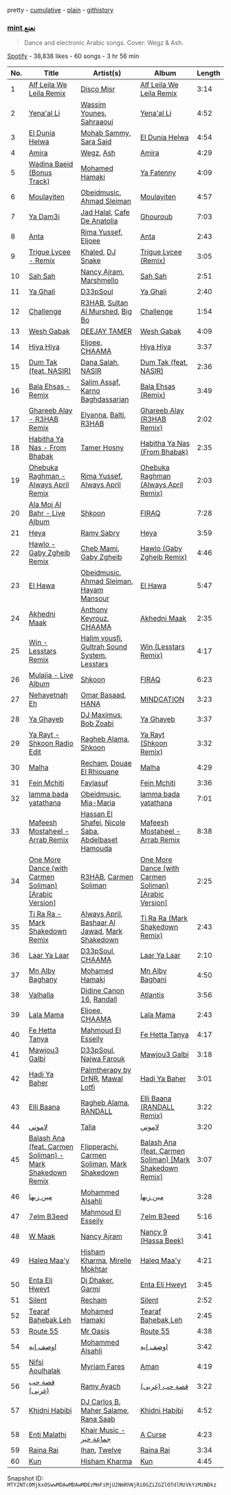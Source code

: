 pretty - [cumulative](/playlists/cumulative/37i9dQZF1DX4rmnjMBxfCv.md) - [plain](/playlists/plain/37i9dQZF1DX4rmnjMBxfCv) - [githistory](https://github.githistory.xyz/mackorone/spotify-playlist-archive/blob/main/playlists/plain/37i9dQZF1DX4rmnjMBxfCv)

### [mint نعنع](https://open.spotify.com/playlist/37i9dQZF1DX4rmnjMBxfCv)

> Dance and electronic Arabic songs\. Cover: Wegz & Ash.

[Spotify](https://open.spotify.com/user/spotify) - 38,838 likes - 60 songs - 3 hr 56 min

| No. | Title | Artist(s) | Album | Length |
|---|---|---|---|---|
| 1 | [Alf Leila We Leila Remix](https://open.spotify.com/track/01rqnaEjqaP6luRtxdcaz9) | [Disco Misr](https://open.spotify.com/artist/1HIaYLpcp8yyYRSQFP7vIi) | [Alf Leila We Leila Remix](https://open.spotify.com/album/2FhrWtDmN4u5dLJrrK34mJ) | 3:14 |
| 2 | [Yena'al Li](https://open.spotify.com/track/5HhdXBRK4cI9mVO6Y9G4WT) | [Wassim Younes](https://open.spotify.com/artist/32zfLHQZue9cXu7KF3L8pn), [Sahraaoui](https://open.spotify.com/artist/2dTsEuAzvCDqcUVeOt6yff) | [Yena'al Li](https://open.spotify.com/album/03q6CZrTFtaSAUDi1xdRhs) | 4:52 |
| 3 | [El Dunia Helwa](https://open.spotify.com/track/5mVB0eKgO2b6W8JNEKd8si) | [Mohab Sammy](https://open.spotify.com/artist/223p44YDBTVmvgi2NeHC5j), [Sara Said](https://open.spotify.com/artist/5qgwGFlPCxO4jCEKID6SIE) | [El Dunia Helwa](https://open.spotify.com/album/4DE07uisXHQ7416FuSEAUw) | 4:54 |
| 4 | [Amira](https://open.spotify.com/track/2BHxg3zP8IdRvvWPVavzqB) | [Wegz](https://open.spotify.com/artist/4BKC2HOGEqtYz2Xbgp9N1q), [Ash](https://open.spotify.com/artist/4nkuNzBcYGlNmAqFWbHLqS) | [Amira](https://open.spotify.com/album/1VVZMKjwVA9hvPZcaCepOS) | 4:29 |
| 5 | [Wadina Baeid \(Bonus Track\)](https://open.spotify.com/track/16FIBzbTBwPvO35SFTG4ql) | [Mohamed Hamaki](https://open.spotify.com/artist/6bb9VI1PpPTEmdgcgjTppX) | [Ya Fatenny](https://open.spotify.com/album/4c7UeqkDVT5AZI3hN7oitj) | 4:09 |
| 6 | [Moulayiten](https://open.spotify.com/track/4rPNmktCst6tR92stbrrBR) | [Obeidmusic](https://open.spotify.com/artist/3kW6Vte9jUSL600uy9qsks), [Ahmad Sleiman](https://open.spotify.com/artist/2apfH39lJSec2ItcHaIvzr) | [Moulayiten](https://open.spotify.com/album/38Y1doCUrlX33QLXMkBtCa) | 4:57 |
| 7 | [Ya Dam3i](https://open.spotify.com/track/6sjje7260A90a9bOR6EbYG) | [Jad Halal](https://open.spotify.com/artist/1aIWC7EGIcWotOZ8LNHH9j), [Cafe De Anatolia](https://open.spotify.com/artist/2sSSGlRMfz4ZEcw4rw0m0v) | [Ghouroub](https://open.spotify.com/album/0lgaPIausGrjLHeuY6Dz8V) | 7:03 |
| 8 | [Anta](https://open.spotify.com/track/3SaJambg6zRQ6MWf2pOAC9) | [Rima Yussef](https://open.spotify.com/artist/44AnhJxSH9AE3b6KpO5rZl), [Eljoee](https://open.spotify.com/artist/0Lgc9epqyn4wYEGm8fiaS7) | [Anta](https://open.spotify.com/album/4vPYDw5xJNhJwqFDDJXyfY) | 2:43 |
| 9 | [Trigue Lycee \- Remix](https://open.spotify.com/track/2xQlFQeMuiyOEP3hNaAyfG) | [Khaled](https://open.spotify.com/artist/28ztjHIXceRRntmTUfnmUX), [DJ Snake](https://open.spotify.com/artist/540vIaP2JwjQb9dm3aArA4) | [Trigue Lycee \(Remix\)](https://open.spotify.com/album/2ef5UugVMcYIGQCfLqk9cd) | 3:05 |
| 10 | [Sah Sah](https://open.spotify.com/track/2O6kwqT9Hb38PhHwbCNfOh) | [Nancy Ajram](https://open.spotify.com/artist/0LnHdW6HMPoOlNdhG3DHjE), [Marshmello](https://open.spotify.com/artist/64KEffDW9EtZ1y2vBYgq8T) | [Sah Sah](https://open.spotify.com/album/1vMwkK7I0UWAyTHngnXvuU) | 2:51 |
| 11 | [Ya Ghali](https://open.spotify.com/track/2E2CLOBLGokt6RKbhhIeCn) | [D33pSoul](https://open.spotify.com/artist/2HZLJwBLZN8etpz2ZvHqlL) | [Ya Ghali](https://open.spotify.com/album/4sYmsgBNSQrOXjV4GqmbHE) | 2:40 |
| 12 | [Challenge](https://open.spotify.com/track/3VuaItBnwM73RM50sfZtoS) | [R3HAB](https://open.spotify.com/artist/6cEuCEZu7PAE9ZSzLLc2oQ), [Sultan Al Murshed](https://open.spotify.com/artist/6miZ4J6pxMnkJkrjOLeGeU), [Big Bo](https://open.spotify.com/artist/1BOoFYzb3TDB9BWP8IPmf0) | [Challenge](https://open.spotify.com/album/0i3VC4YjBAhSYFoP7KcPtL) | 1:54 |
| 13 | [Wesh Gabak](https://open.spotify.com/track/7sRWrhHBNDpUyPsjApWqYF) | [DEEJAY TAMER](https://open.spotify.com/artist/4NhgtxJKalwNrFHNGmOUeh) | [Wesh Gabak](https://open.spotify.com/album/1XqsRHBc8YU3Ix5jsvBXWK) | 4:09 |
| 14 | [Hiya Hiya](https://open.spotify.com/track/24vfdXHFUYbUisMutVNjDQ) | [Eljoee](https://open.spotify.com/artist/0Lgc9epqyn4wYEGm8fiaS7), [CHAAMA](https://open.spotify.com/artist/5qwjinowvQNDqyspseSofL) | [Hiya Hiya](https://open.spotify.com/album/4huoXKTPj0UF1x3GchIe0H) | 3:37 |
| 15 | [Dum Tak \(feat\. NASIR\)](https://open.spotify.com/track/524qzN14VG2CCqVgDIiwNA) | [Dana Salah](https://open.spotify.com/artist/7nQVHZnQGjMyc1HSOQW7GZ), [NASIR](https://open.spotify.com/artist/6lNVdJnv3L8A8BsYnfaTD4) | [Dum Tak \(feat\. NASIR\)](https://open.spotify.com/album/12pFrjNH8z7zdZJopRksgy) | 2:36 |
| 16 | [Bala Ehsas \- Remix](https://open.spotify.com/track/7tfqN79YOCofQUGKvdK6gj) | [Salim Assaf](https://open.spotify.com/artist/3D2w7u9CQ0dfJ3xi9Y86Df), [Karno Baghdassarian](https://open.spotify.com/artist/0oOTVy8P8M01l6Pyg4Oz5v) | [Bala Ehsas \(Remix\)](https://open.spotify.com/album/7E6xelo6R9ccoBJguBMwPf) | 3:49 |
| 17 | [Ghareeb Alay \- R3HAB Remix](https://open.spotify.com/track/1U2BAJq4kvET6pN9gZnOvv) | [Elyanna](https://open.spotify.com/artist/0jIWKlfmD4Ew7HeVVrq03g), [Balti](https://open.spotify.com/artist/4cgw3nEf6uOQ2NqHwSXErR), [R3HAB](https://open.spotify.com/artist/6cEuCEZu7PAE9ZSzLLc2oQ) | [Ghareeb Alay \(R3HAB Remix\)](https://open.spotify.com/album/78zVdyVqcYzpQNQWBWVjQv) | 2:02 |
| 18 | [Habitha Ya Nas \- From Bhabak](https://open.spotify.com/track/2SeSRjNj2SJF7Ieo8Q1vnj) | [Tamer Hosny](https://open.spotify.com/artist/4cGfgRmpFc9zgZMfuSXhqy) | [Habitha Ya Nas \(From Bhabak\)](https://open.spotify.com/album/6Bhai5TfTSq9hX4SyHSvGS) | 2:35 |
| 19 | [Ohebuka Raghman \- Always April Remix](https://open.spotify.com/track/6TMz1cbXzWFk5WA9oKwNQl) | [Rima Yussef](https://open.spotify.com/artist/44AnhJxSH9AE3b6KpO5rZl), [Always April](https://open.spotify.com/artist/2H7GNVWI7E2oOMkLGUoRsM) | [Ohebuka Raghman \(Always April Remix\)](https://open.spotify.com/album/2Jy7QVorfZVcjvNXHVMGNo) | 2:03 |
| 20 | [Ala Moj Al Bahr \- Live Album](https://open.spotify.com/track/3rA7tw0opq9qK1NNh2BwaA) | [Shkoon](https://open.spotify.com/artist/3CdsJ9u53uPu3dScKypLVv) | [FIRAQ](https://open.spotify.com/album/0P0KdpLLjNuUNcHKy1aWfV) | 7:28 |
| 21 | [Heya](https://open.spotify.com/track/1FRiynLmE6uEsDayYZflEU) | [Ramy Sabry](https://open.spotify.com/artist/5LtHZB7vU02HtNoOzNcVhc) | [Heya](https://open.spotify.com/album/24O4GnTk1ns6Ok5g2fwv2v) | 3:59 |
| 22 | [Hawlo \- Gaby Zgheib Remix](https://open.spotify.com/track/74cyl9q0lrXuySioeD10kB) | [Cheb Mami](https://open.spotify.com/artist/6vZXamchcIOKzC1c3Elp4J), [Gaby Zgheib](https://open.spotify.com/artist/2tAVxjSZZ5b5d1k360AWJr) | [Hawlo \(Gaby Zgheib Remix\)](https://open.spotify.com/album/4WKR4H1V39EMpgRaT6kzU0) | 4:46 |
| 23 | [El Hawa](https://open.spotify.com/track/6T7WDZFKTZVGxZyRMBZ4AR) | [Obeidmusic](https://open.spotify.com/artist/3kW6Vte9jUSL600uy9qsks), [Ahmad Sleiman](https://open.spotify.com/artist/2apfH39lJSec2ItcHaIvzr), [Hayam Mansour](https://open.spotify.com/artist/0bJAPM1kJipyhjcDcth6D6) | [El Hawa](https://open.spotify.com/album/5AflaEuukgyI5tzO8ciA9T) | 5:47 |
| 24 | [Akhedni Maak](https://open.spotify.com/track/1Z08bNXzoSDyzyIp8Sf3Pj) | [Anthony Keyrouz](https://open.spotify.com/artist/0y4czH6DnvpftiSoy7V3HY), [CHAAMA](https://open.spotify.com/artist/5qwjinowvQNDqyspseSofL) | [Akhedni Maak](https://open.spotify.com/album/0ao8ZKXGvdzrvT0MoLM5em) | 2:35 |
| 25 | [Win \- Lesstars Remix](https://open.spotify.com/track/0F9RxNpcbyw0uif75wpqrz) | [Halim yousfi](https://open.spotify.com/artist/6EUe84nUL0UynwPD7ddtgp), [Gultrah Sound System](https://open.spotify.com/artist/3ifW3hBoqUFSwwwjGrQtba), [Lesstars](https://open.spotify.com/artist/6QKz2YMVPepGdsvvOqeAg9) | [Win \(Lesstars Remix\)](https://open.spotify.com/album/0GNcDMnCoCbAgdgpKZXflS) | 4:17 |
| 26 | [Mulajia \- Live Album](https://open.spotify.com/track/7pFNRS6v5DFPSgeVnkiVEu) | [Shkoon](https://open.spotify.com/artist/3CdsJ9u53uPu3dScKypLVv) | [FIRAQ](https://open.spotify.com/album/0P0KdpLLjNuUNcHKy1aWfV) | 6:23 |
| 27 | [Nehayetnah Eh](https://open.spotify.com/track/6yrNGDJha00kA4zJvF2bTm) | [Omar Basaad](https://open.spotify.com/artist/4DEJR7clVpc8EpPHMWz4RZ), [HANA](https://open.spotify.com/artist/224Zsim3dmWXWYUXFuHv0o) | [MINDCATION](https://open.spotify.com/album/5qsVDa6vDXkyMZPe7tBqPc) | 3:23 |
| 28 | [Ya Ghayeb](https://open.spotify.com/track/5HRonL7F7N4Sd3XeVyLGBt) | [DJ Maximus](https://open.spotify.com/artist/2p0tbndG8hGG7q756YN6WE), [Bob Zoabi](https://open.spotify.com/artist/45Tb1ZlbaGsVsWaWT0P8eW) | [Ya Ghayeb](https://open.spotify.com/album/6XJCSklPxNl8IJZyPOrq3F) | 3:37 |
| 29 | [Ya Rayt \- Shkoon Radio Edit](https://open.spotify.com/track/4dQkzZlY6SKoanDrWGv8WQ) | [Ragheb Alama](https://open.spotify.com/artist/6uOgBVYHvqTGAQ5iVHDVT7), [Shkoon](https://open.spotify.com/artist/3CdsJ9u53uPu3dScKypLVv) | [Ya Rayt \(Shkoon Remix\)](https://open.spotify.com/album/5aBPfggkU1oEEA36MJ3yEg) | 3:32 |
| 30 | [Malha](https://open.spotify.com/track/7CbQfLg4og45pK84irlEd7) | [Recham](https://open.spotify.com/artist/6VG3lHIxKKA5xsVmxLHRfP), [Douae El Rhiouane](https://open.spotify.com/artist/7sgfspDSlZvFOGchSj9Wki) | [Malha](https://open.spotify.com/album/14CyRqR7av8LvM8OfyaBMa) | 4:29 |
| 31 | [Fein Mchiti](https://open.spotify.com/track/3AJQUzPULtbagemZSWt96n) | [Faylasuf](https://open.spotify.com/artist/62pD2B6fmRXxLqZYAyvK74) | [Fein Mchiti](https://open.spotify.com/album/1BznSouUFyp6fZBgQPe3tF) | 3:36 |
| 32 | [lamma bada yatathana](https://open.spotify.com/track/4Pz9TcBWMjH13vMbHItS0v) | [Obeidmusic](https://open.spotify.com/artist/3kW6Vte9jUSL600uy9qsks), [Mia\-Maria](https://open.spotify.com/artist/3kzWp3weeysIkcanxwo43n) | [lamma bada yatathana](https://open.spotify.com/album/276Hm5lY9sd4Rf4hWnjfpU) | 7:01 |
| 33 | [Mafeesh Mostaheel \- Arrab Remix](https://open.spotify.com/track/2pCAbg8LNmLBThAJoA6gj8) | [Hassan El Shafei](https://open.spotify.com/artist/62HptqyCczb1325UIjFF7x), [Nicole Saba](https://open.spotify.com/artist/5rG4r9CUQsfZhjcCiR643w), [Abdelbaset Hamouda](https://open.spotify.com/artist/214and19aAubWpZFKo7bnv) | [Mafeesh Mostaheel \- Arrab Remix](https://open.spotify.com/album/0tPPFYZJFvWbtEg5TQLMrW) | 8:38 |
| 34 | [One More Dance \(with Carmen Soliman\) \[Arabic Version\]](https://open.spotify.com/track/2j0jeaXrBMb6h0SHIk0TEI) | [R3HAB](https://open.spotify.com/artist/6cEuCEZu7PAE9ZSzLLc2oQ), [Carmen Soliman](https://open.spotify.com/artist/5gPruOKbqIMNHlXASmRXXt) | [One More Dance \(with Carmen Soliman\) \[Arabic Version\]](https://open.spotify.com/album/3ETOtpHXlQTP3yKIc2ncAm) | 2:25 |
| 35 | [Ti Ra Ra \- Mark Shakedown Remix](https://open.spotify.com/track/7jXKKQ3PSmxj0sFLnlX0eb) | [Always April](https://open.spotify.com/artist/2H7GNVWI7E2oOMkLGUoRsM), [Bashaar Al Jawad](https://open.spotify.com/artist/6cWm8WSuBJ3D4DYPPjzl3W), [Mark Shakedown](https://open.spotify.com/artist/0owA2yBBDFjsmyBi4pgVgo) | [Ti Ra Ra \(Mark Shakedown Remix\)](https://open.spotify.com/album/71gEymvL5E6UHlvGybgMDH) | 2:43 |
| 36 | [Laar Ya Laar](https://open.spotify.com/track/6p1nVQXxuS3bI5jXxwZnnF) | [D33pSoul](https://open.spotify.com/artist/2HZLJwBLZN8etpz2ZvHqlL), [CHAAMA](https://open.spotify.com/artist/5qwjinowvQNDqyspseSofL) | [Laar Ya Laar](https://open.spotify.com/album/4cpHlMvyOBWGHGAa9sufhw) | 2:10 |
| 37 | [Mn Alby Baghany](https://open.spotify.com/track/4zViTBjVXkd5eaUsSjrhHv) | [Mohamed Hamaki](https://open.spotify.com/artist/6bb9VI1PpPTEmdgcgjTppX) | [Mn Alby Baghani](https://open.spotify.com/album/7f4sCptaAR6iTh3ZnY1ZR7) | 4:50 |
| 38 | [Valhalla](https://open.spotify.com/track/62XbDU9C904nhFkcjFXnEQ) | [Didine Canon 16](https://open.spotify.com/artist/2aVPTWc4WYc7b384eatevF), [Randall](https://open.spotify.com/artist/2SqO0ejUsZ0Z0Rvh4w09Dp) | [Atlantis](https://open.spotify.com/album/0AYqFxV365fsq7rVnW9nt0) | 3:56 |
| 39 | [Lala Mama](https://open.spotify.com/track/41G8Erys8j0Ijux3HAJ9mp) | [Eljoee](https://open.spotify.com/artist/0Lgc9epqyn4wYEGm8fiaS7), [CHAAMA](https://open.spotify.com/artist/5qwjinowvQNDqyspseSofL) | [Lala Mama](https://open.spotify.com/album/7CGDfjYxjMl8HT49pNydPG) | 2:43 |
| 40 | [Fe Hetta Tanya](https://open.spotify.com/track/6lCoHq4ZBVAVSk83G55nnp) | [Mahmoud El Esseily](https://open.spotify.com/artist/7MGFOSQK8O3im8YslR3DLB) | [Fe Hetta Tanya](https://open.spotify.com/album/2BHwb6p6sLzdNRZkepJNtF) | 4:17 |
| 41 | [Mawjou3 Galbi](https://open.spotify.com/track/6TG4s4lyrLJ8OpaGbgfqGl) | [D33pSoul](https://open.spotify.com/artist/2HZLJwBLZN8etpz2ZvHqlL), [Najwa Farouk](https://open.spotify.com/artist/0nGyyjulhM4IB5kNqyKvGq) | [Mawjou3 Galbi](https://open.spotify.com/album/450bx2egvP32rGdLekadr0) | 3:18 |
| 42 | [Hadi Ya Baher](https://open.spotify.com/track/53Szvpaq39xEpsFFUQ6a7E) | [Palmtherapy by DrNR](https://open.spotify.com/artist/2uPDdfOwM6OE4GFiWEO3ho), [Mawal Lotfi](https://open.spotify.com/artist/3d9xYfE0pPF4VuZQMW7lAN) | [Hadi Ya Baher](https://open.spotify.com/album/6wGy4mcOpjbXhjLvOrwBEe) | 3:01 |
| 43 | [Elli Baana](https://open.spotify.com/track/6mPvxcBg9C5Msy6sJQtLdQ) | [Ragheb Alama](https://open.spotify.com/artist/6uOgBVYHvqTGAQ5iVHDVT7), [RANDALL](https://open.spotify.com/artist/7EIEvxpeoLo0qpHFpSrxOr) | [Elli Baana \(RANDALL Remix\)](https://open.spotify.com/album/0nScFV3dpOKHTivxuxAFqg) | 3:22 |
| 44 | [لاموني](https://open.spotify.com/track/5OsH0PcgKUUnqSP7KM0yCM) | [Talia](https://open.spotify.com/artist/5IiJk1YXeHtE31vo4XBhn8) | [لاموني](https://open.spotify.com/album/3oAQZJwsH6iVQhcTIxtalh) | 3:20 |
| 45 | [Balash Ana \(feat\. Carmen Soliman\) \- Mark Shakedown Remix](https://open.spotify.com/track/5OqRDjqBxLUPMOYCqDbxM1) | [Flipperachi](https://open.spotify.com/artist/7lPCTAKDofGUQgXGonMrKd), [Carmen Soliman](https://open.spotify.com/artist/5gPruOKbqIMNHlXASmRXXt), [Mark Shakedown](https://open.spotify.com/artist/0owA2yBBDFjsmyBi4pgVgo) | [Balash Ana \(feat\. Carmen Soliman\) \[Mark Shakedown Remix\]](https://open.spotify.com/album/0XRO7fTxTScR6cf3HkICBv) | 3:07 |
| 46 | [مين زيها](https://open.spotify.com/track/2wgkVcguYxkqwOACFo5oPj) | [Mohammed Alsahli](https://open.spotify.com/artist/7c7hybwd6CtpDhi0Imsppx) | [مين زيها](https://open.spotify.com/album/6kmeeudD3M5dawDy5mzb78) | 3:28 |
| 47 | [7elm B3eed](https://open.spotify.com/track/4t3BgID893bIAXxcCdux4y) | [Mahmoud El Esseily](https://open.spotify.com/artist/7MGFOSQK8O3im8YslR3DLB) | [7elm B3eed](https://open.spotify.com/album/5itc02N01J4NlNf6NNxzSH) | 5:16 |
| 48 | [W Maak](https://open.spotify.com/track/2x4A8I4dHDoilUNfkcCT3V) | [Nancy Ajram](https://open.spotify.com/artist/0LnHdW6HMPoOlNdhG3DHjE) | [Nancy 9 \(Hassa Beek\)](https://open.spotify.com/album/3ZzJduvd3tDXhfQKcKxXyz) | 3:41 |
| 49 | [Haleq Maa'y](https://open.spotify.com/track/56o5roP1Xff5WUbBK6UaZM) | [Hisham Kharma](https://open.spotify.com/artist/5kaRV3SU3XXy1q2CsLOfIl), [Mirelle Mokhtar](https://open.spotify.com/artist/72qojRuTcRlpvPehi30h7p) | [Haleq Maa'y](https://open.spotify.com/album/1FS3LAQp4oMKsCqMnI19OW) | 4:21 |
| 50 | [Enta Eli Hweyt](https://open.spotify.com/track/5stEpLG1ZgM1NgBFdLtC1h) | [Dj Dhaker](https://open.spotify.com/artist/1ax0bpZCDJJUtboJscmVlT), [Garmi](https://open.spotify.com/artist/00YDvtHd6GtfpKNHwJoF4o) | [Enta Eli Hweyt](https://open.spotify.com/album/2GZP4oD2TiwkzUxQGymvQy) | 3:45 |
| 51 | [Silent](https://open.spotify.com/track/2kHThfsaP12zxe136zAkmU) | [Recham](https://open.spotify.com/artist/6VG3lHIxKKA5xsVmxLHRfP) | [Silent](https://open.spotify.com/album/5MLe08ARj0m3I2cIOADFPR) | 2:52 |
| 52 | [Tearaf Bahebak Leh](https://open.spotify.com/track/4J91ULN1DJ1FHPRD1G4FYN) | [Mohamed Hamaki](https://open.spotify.com/artist/6bb9VI1PpPTEmdgcgjTppX) | [Tearaf Bahebak Leh](https://open.spotify.com/album/1ioz7toy8ZetQuqIH8cT1j) | 2:45 |
| 53 | [Route 55](https://open.spotify.com/track/2EzwcoyoFof9Vp2IOAajrp) | [Mr Oasis](https://open.spotify.com/artist/3arKqyvmf9PeoHKISoOUex) | [Route 55](https://open.spotify.com/album/1iXUuIQpSnzUZcSUGRvjgR) | 4:38 |
| 54 | [اوصف إيه](https://open.spotify.com/track/12l68oU7N5fVszEFBkC7LU) | [Mohammed Alsahli](https://open.spotify.com/artist/7c7hybwd6CtpDhi0Imsppx) | [اوصف إيه](https://open.spotify.com/album/1MCnD6k9S5iuQT5utEx6RZ) | 3:42 |
| 55 | [Nifsi Aoulhalak](https://open.spotify.com/track/4x6GakeJVyxXbNMJ0AK4ox) | [Myriam Fares](https://open.spotify.com/artist/1YnW3KicGQq3zD9LcdGJSh) | [Aman](https://open.spotify.com/album/3XPWs3JfOkQCp018108l5q) | 4:19 |
| 56 | [قصة حب \(غربى\)](https://open.spotify.com/track/7MW8VcSqgrDExFBkmqj1ix) | [Ramy Ayach](https://open.spotify.com/artist/39AgPTHxIEp2QUozYYsnV1) | [قصة حب \(غربى\)](https://open.spotify.com/album/2nq9Jhje9ZEQaOR4z1lfs9) | 3:22 |
| 57 | [Khidni Habibi](https://open.spotify.com/track/2k2vv7Pvl2gYfHkdVRnHZl) | [DJ Carlos B](https://open.spotify.com/artist/6Zc4YkIlrrgNXpcTXoj9M6), [Maher Salame](https://open.spotify.com/artist/2E82x2YXapSBHgdoxplfdP), [Rana Saab](https://open.spotify.com/artist/6ZErECsxugfPTnmJwIbEgA) | [Khidni Habibi](https://open.spotify.com/album/5MSHUA4LGMP1vzGUUjfT22) | 4:52 |
| 58 | [Enti Malathi](https://open.spotify.com/track/4HoXdGDFqgDkUAOPoBAEOi) | [Khair Music \- جماعة خير](https://open.spotify.com/artist/31qZDM1859ctdIDL4ClF0g) | [A Curse](https://open.spotify.com/album/72cv8te4gVqt65jQCgQBE2) | 4:23 |
| 59 | [Raina Rai](https://open.spotify.com/track/6uXkNygGn4fIMSitwP47wa) | [Ihan](https://open.spotify.com/artist/0RVR0TMGf3tNszGwldUu6O), [Twelve](https://open.spotify.com/artist/5zQrcUTf7m5hTwoOdXuk6E) | [Raina Rai](https://open.spotify.com/album/2kPkBpH8Mnu89fomCSUPfP) | 3:34 |
| 60 | [Kun](https://open.spotify.com/track/38p1aFLLRYT8XbNal1PbWT) | [Hisham Kharma](https://open.spotify.com/artist/5kaRV3SU3XXy1q2CsLOfIl) | [Kun](https://open.spotify.com/album/3rw9RPwHJzrlvHstzytg6D) | 4:45 |

Snapshot ID: `MTY2NTc0MjkxOSwwMDAwMDAwMDEzMmFiMjU2NmRhNjRiOGZiZGZlOTdlMzVkYzMzNDkz`
